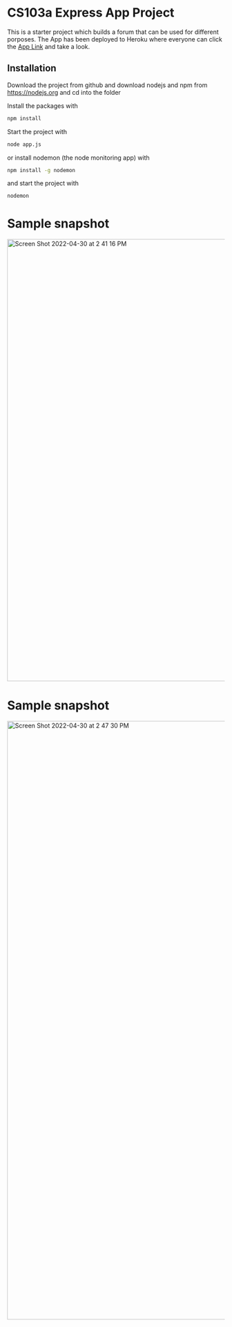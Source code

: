 # CS103a Express App Project

This is a starter project which builds a forum that can be used for different porposes. The App has been deployed to Heroku where everyone can click the [App Link](https://pure-gorge-05438.herokuapp.com/) and take a look.

## Installation
Download the project from github and download nodejs and npm from https://nodejs.org
and cd into the folder

Install the packages with
``` bash
npm install
```
Start the project with
``` bash
node app.js
```
or install nodemon (the node monitoring app) with
``` bash
npm install -g nodemon
```
and start the project with
``` bash
nodemon
```
# Sample snapshot
<img width="1023" alt="Screen Shot 2022-04-30 at 2 41 16 PM" src="https://user-images.githubusercontent.com/66043240/166118567-7b347525-8be1-457d-82c1-9915f643a67f.png">


# Sample snapshot
<img width="1385" alt="Screen Shot 2022-04-30 at 2 47 30 PM" src="https://user-images.githubusercontent.com/66043240/166118689-56a52e44-5fb0-41ae-99fe-28eb46c6ea24.png">




